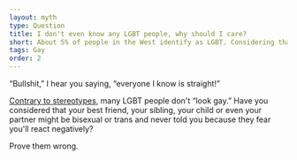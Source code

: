 ```yaml
---
layout: myth
type: Question
title: I don't even know any LGBT people, why should I care?
short: About 5% of people in the West identify as LGBT. Considering that the real number must be larger (as people are often afraid of disclosing that their sexuality is anything but straight), **it's very likely that someone in your close circle is LGBT+**.
tags: Gay
order: 2
---
```


“Bullshit,” I hear you saying, “everyone I know is straight!” 

[Contrary to stereotypes](/look-same), many LGBT people don't “look gay.” Have you considered that your best friend, your sibling, your child or even your partner might be bisexual or trans and never told you because they fear you'll react negatively? 

Prove them wrong.
